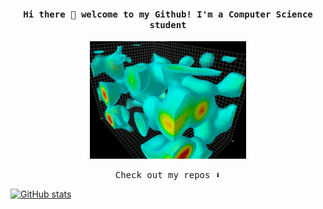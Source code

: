 <h4 align="center"><samp> Hi there 👋  welcome to my Github! I'm a Computer Science student</samp></h4>

<!--
**chromody/chromody** is a ✨ _special_ ✨ repository because its `README.md` (this file) appears on your GitHub profile.

Here are some ideas to get you started:

- 🔭 I’m currently working on ...
- 🌱 I’m currently learning ...
- 👯 I’m looking to collaborate on ...
- 🤔 I’m looking for help with ...
- 💬 Ask me about ...
- 📫 How to reach me: ...
- 😄 Pronouns: ...
- ⚡ Fun fact: ...
-->
<p align="center">
  <img width="250" src="cao.gif">
</p>

<!--
<p align="center">
<a href= "https://dev.to/ari_hacks"><img src="https://img.icons8.com/windows/32/000000/dev.png"/></a>
<a href= "https://twitter.com/ari_hacks"><img src="https://img.icons8.com/material-outlined/32/000000/twitter.png"/></a>
<a href= "https://ko-fi.com/ari_hacks"><img src="https://img.icons8.com/pastel-glyph/32/000000/like--v1.png"/></a>
</p>
-->

<p align="center"><samp>
Check out my repos ⬇️  
  </samp>
</p>

[![GitHub stats](https://github-readme-stats.vercel.app/api?username=chromody&hide=stars&theme=tokyonight&hide_rank=true)](https://github.com/anuraghazra/github-readme-stats)
